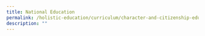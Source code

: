 ```yaml
---
title: National Education
permalink: /holistic-education/curriculum/character-and-citizenship-education/national-education
description: ""
---
```

